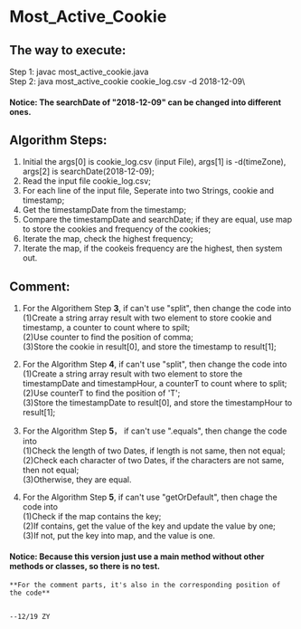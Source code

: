 # Most_Active_Cookie
## The way to execute:

Step 1: javac most_active_cookie.java\
Step 2: java most_active_cookie cookie_log.csv -d 2018-12-09\
#### **Notice**: The searchDate of "2018-12-09" can be changed into different ones.


## Algorithm Steps:

1. Initial the args[0] is cookie_log.csv (input File), args[1] is -d(timeZone), args[2] is searchDate(2018-12-09);
2. Read the input file cookie_log.csv;
3. For each line of the input file, Seperate into two Strings, cookie and timestamp;
4. Get the timestampDate from the timestamp;
5. Compare the timestampDate and searchDate;
   if they are equal, use map to store the cookies and frequency of the cookies;
6. Iterate the map, check the highest frequency;
7. Iterate the map, if the cookeis frequency are the highest, then system out.

## Comment:
1. For the Algorithem Step **3**, if can't use "split", then change the code into\
    (1)Create a string array result with two element to store cookie and timestamp, a counter to count where to spilt;\
    (2)Use counter to find the position of comma;\
    (3)Store the cookie in result[0], and store the timestamp to result[1];

2. For the Algorithm Step **4**, if can't use "split", then change the code into\
    (1)Create a string array result with two element to store the timestampDate and timestampHour, a counterT to count where to split;\
    (2)Use counterT to find the position of 'T';\
    (3)Store the timestampDate to result[0], and store the timestampHour to result[1];
    
3. For the Algorithm Step **5**， if can't use ".equals", then change the code into\
    (1)Check the length of two Dates, if length is not same, then not equal;\
    (2)Check each character of two Dates, if the characters are not same, then not equal;\
    (3)Otherwise, they are equal.
    
4. For the Algorithm Step **5**, if can't use "getOrDefault", then chage the code into\
    (1)Check if the map contains the key;\
    (2)If contains, get the value of the key and update the value by one;\
    (3)If not, put the key into map, and the value is one.
#### **Notice**: Because this version just use a main method without other methods or classes, so there is no test.
    **For the comment parts, it's also in the corresponding position of the code**

                                                                                                                                                     --12/19 ZY
   
   
   
